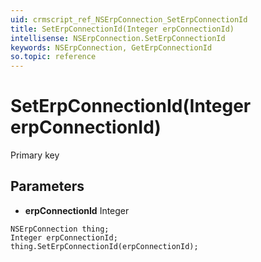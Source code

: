 ```yaml
---
uid: crmscript_ref_NSErpConnection_SetErpConnectionId
title: SetErpConnectionId(Integer erpConnectionId)
intellisense: NSErpConnection.SetErpConnectionId
keywords: NSErpConnection, GetErpConnectionId
so.topic: reference
---
```


# SetErpConnectionId(Integer erpConnectionId)

Primary key

## Parameters

* **erpConnectionId** Integer

```crmscript
NSErpConnection thing;
Integer erpConnectionId;
thing.SetErpConnectionId(erpConnectionId);
```

